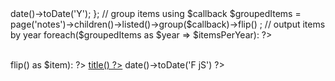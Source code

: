 <?php snippet('header') ?>

<?php

// function that returns the formatted date
$callback = function($p) {
  return $p->date()->toDate('Y');
};
// group items using $callback
$groupedItems = page('notes')->children()->listed()->group($callback)->flip() ;

// output items by year
foreach($groupedItems as $year => $itemsPerYear): ?>
<p><b><?= $year ?></b></br>
  <?php foreach($itemsPerYear->flip() as $item): ?>
      <a href="<?= $item->url() ?>"><?= $item->title() ?></a>
      <time><?= $item->date()->toDate('F jS') ?></time>
    <?php endforeach; ?>
</p>
<?php endforeach ?>

<?php snippet('footer') ?>

